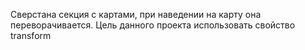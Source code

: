 Сверстана секция с картами, при наведении на карту она переворачивается. Цель данного проекта использовать свойство transform